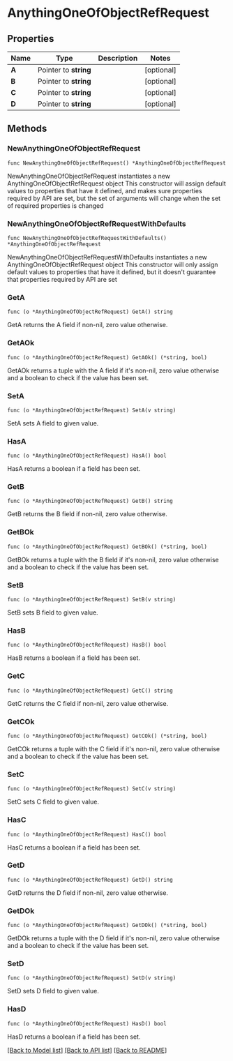# AnythingOneOfObjectRefRequest

## Properties

Name | Type | Description | Notes
------------ | ------------- | ------------- | -------------
**A** | Pointer to **string** |  | [optional] 
**B** | Pointer to **string** |  | [optional] 
**C** | Pointer to **string** |  | [optional] 
**D** | Pointer to **string** |  | [optional] 

## Methods

### NewAnythingOneOfObjectRefRequest

`func NewAnythingOneOfObjectRefRequest() *AnythingOneOfObjectRefRequest`

NewAnythingOneOfObjectRefRequest instantiates a new AnythingOneOfObjectRefRequest object
This constructor will assign default values to properties that have it defined,
and makes sure properties required by API are set, but the set of arguments
will change when the set of required properties is changed

### NewAnythingOneOfObjectRefRequestWithDefaults

`func NewAnythingOneOfObjectRefRequestWithDefaults() *AnythingOneOfObjectRefRequest`

NewAnythingOneOfObjectRefRequestWithDefaults instantiates a new AnythingOneOfObjectRefRequest object
This constructor will only assign default values to properties that have it defined,
but it doesn't guarantee that properties required by API are set

### GetA

`func (o *AnythingOneOfObjectRefRequest) GetA() string`

GetA returns the A field if non-nil, zero value otherwise.

### GetAOk

`func (o *AnythingOneOfObjectRefRequest) GetAOk() (*string, bool)`

GetAOk returns a tuple with the A field if it's non-nil, zero value otherwise
and a boolean to check if the value has been set.

### SetA

`func (o *AnythingOneOfObjectRefRequest) SetA(v string)`

SetA sets A field to given value.

### HasA

`func (o *AnythingOneOfObjectRefRequest) HasA() bool`

HasA returns a boolean if a field has been set.

### GetB

`func (o *AnythingOneOfObjectRefRequest) GetB() string`

GetB returns the B field if non-nil, zero value otherwise.

### GetBOk

`func (o *AnythingOneOfObjectRefRequest) GetBOk() (*string, bool)`

GetBOk returns a tuple with the B field if it's non-nil, zero value otherwise
and a boolean to check if the value has been set.

### SetB

`func (o *AnythingOneOfObjectRefRequest) SetB(v string)`

SetB sets B field to given value.

### HasB

`func (o *AnythingOneOfObjectRefRequest) HasB() bool`

HasB returns a boolean if a field has been set.

### GetC

`func (o *AnythingOneOfObjectRefRequest) GetC() string`

GetC returns the C field if non-nil, zero value otherwise.

### GetCOk

`func (o *AnythingOneOfObjectRefRequest) GetCOk() (*string, bool)`

GetCOk returns a tuple with the C field if it's non-nil, zero value otherwise
and a boolean to check if the value has been set.

### SetC

`func (o *AnythingOneOfObjectRefRequest) SetC(v string)`

SetC sets C field to given value.

### HasC

`func (o *AnythingOneOfObjectRefRequest) HasC() bool`

HasC returns a boolean if a field has been set.

### GetD

`func (o *AnythingOneOfObjectRefRequest) GetD() string`

GetD returns the D field if non-nil, zero value otherwise.

### GetDOk

`func (o *AnythingOneOfObjectRefRequest) GetDOk() (*string, bool)`

GetDOk returns a tuple with the D field if it's non-nil, zero value otherwise
and a boolean to check if the value has been set.

### SetD

`func (o *AnythingOneOfObjectRefRequest) SetD(v string)`

SetD sets D field to given value.

### HasD

`func (o *AnythingOneOfObjectRefRequest) HasD() bool`

HasD returns a boolean if a field has been set.


[[Back to Model list]](../README.md#documentation-for-models) [[Back to API list]](../README.md#documentation-for-api-endpoints) [[Back to README]](../README.md)


